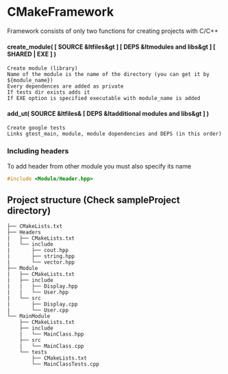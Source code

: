 # CMakeFramework

Framework consists of only two functions for creating projects with C/C++

#### create_module( [ SOURCE &ltfiles&gt ] [ DEPS &ltmodules and libs&gt ] [ SHARED | EXE ] )
  
    Create module (library)
    Name of the module is the name of the directory (you can get it by ${module_name})
    Every dependences are added as private
    If tests dir exists adds it
    If EXE option is specified executable with module_name is added
    
#### add_ut( SOURCE &ltfiles& [ DEPS &ltadditional modules and libs&gt ] )

    Create google tests
    Links gtest_main, module, module dopendencies and DEPS (in this order)

### Including headers
To add header from other module you must also specify its name
```cpp
#include <Module/Header.hpp>
```

## Project structure (Check sampleProject directory)
    ├── CMakeLists.txt
    ├── Headers
    |   ├── CMakeLists.txt
    |   └── include
    |       ├── cout.hpp
    |       ├── string.hpp
    |       └── vector.hpp
    ├── Module
    |   ├── CMakeLists.txt
    |   ├── include
    |   |   ├── Display.hpp
    |   |   └── User.hpp
    |   └── src
    |       ├── Display.cpp
    |       └── User.cpp
    └── MainModule
        ├── CMakeLists.txt
        ├── include
        |   └── MainClass.hpp
        ├── src
        |   └── MainClass.cpp
        └── tests
            ├── CMakeLists.txt
            └── MainClassTests.cpp
